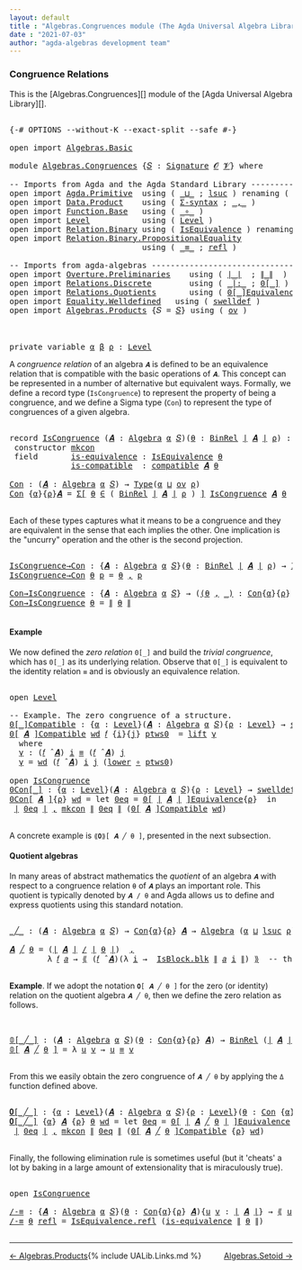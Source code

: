 ```yaml
---
layout: default
title : "Algebras.Congruences module (The Agda Universal Algebra Library)"
date : "2021-07-03"
author: "agda-algebras development team"
---
```


### <a id="congruence-relations">Congruence Relations</a>

This is the [Algebras.Congruences][] module of the [Agda Universal Algebra Library][].

<pre class="Agda">

<a id="323" class="Symbol">{-#</a> <a id="327" class="Keyword">OPTIONS</a> <a id="335" class="Pragma">--without-K</a> <a id="347" class="Pragma">--exact-split</a> <a id="361" class="Pragma">--safe</a> <a id="368" class="Symbol">#-}</a>

<a id="373" class="Keyword">open</a> <a id="378" class="Keyword">import</a> <a id="385" href="Algebras.Basic.html" class="Module">Algebras.Basic</a>

<a id="401" class="Keyword">module</a> <a id="408" href="Algebras.Congruences.html" class="Module">Algebras.Congruences</a> <a id="429" class="Symbol">{</a><a id="430" href="Algebras.Congruences.html#430" class="Bound">𝑆</a> <a id="432" class="Symbol">:</a> <a id="434" href="Algebras.Basic.html#3858" class="Function">Signature</a> <a id="444" href="Algebras.Basic.html#1130" class="Generalizable">𝓞</a> <a id="446" href="Algebras.Basic.html#1132" class="Generalizable">𝓥</a><a id="447" class="Symbol">}</a> <a id="449" class="Keyword">where</a>

<a id="456" class="Comment">-- Imports from Agda and the Agda Standard Library ------------------------------</a>
<a id="538" class="Keyword">open</a> <a id="543" class="Keyword">import</a> <a id="550" href="Agda.Primitive.html" class="Module">Agda.Primitive</a>  <a id="566" class="Keyword">using</a> <a id="572" class="Symbol">(</a> <a id="574" href="Agda.Primitive.html#810" class="Primitive Operator">_⊔_</a> <a id="578" class="Symbol">;</a> <a id="580" href="Agda.Primitive.html#780" class="Primitive">lsuc</a> <a id="585" class="Symbol">)</a> <a id="587" class="Keyword">renaming</a> <a id="596" class="Symbol">(</a> <a id="598" href="Agda.Primitive.html#326" class="Primitive">Set</a> <a id="602" class="Symbol">to</a> <a id="605" class="Primitive">Type</a> <a id="610" class="Symbol">)</a>
<a id="612" class="Keyword">open</a> <a id="617" class="Keyword">import</a> <a id="624" href="Data.Product.html" class="Module">Data.Product</a>    <a id="640" class="Keyword">using</a> <a id="646" class="Symbol">(</a> <a id="648" href="Data.Product.html#916" class="Function">Σ-syntax</a> <a id="657" class="Symbol">;</a> <a id="659" href="Agda.Builtin.Sigma.html#236" class="InductiveConstructor Operator">_,_</a> <a id="663" class="Symbol">)</a>
<a id="665" class="Keyword">open</a> <a id="670" class="Keyword">import</a> <a id="677" href="Function.Base.html" class="Module">Function.Base</a>   <a id="693" class="Keyword">using</a> <a id="699" class="Symbol">(</a> <a id="701" href="Function.Base.html#1031" class="Function Operator">_∘_</a> <a id="705" class="Symbol">)</a>
<a id="707" class="Keyword">open</a> <a id="712" class="Keyword">import</a> <a id="719" href="Level.html" class="Module">Level</a>           <a id="735" class="Keyword">using</a> <a id="741" class="Symbol">(</a> <a id="743" href="Agda.Primitive.html#597" class="Postulate">Level</a> <a id="749" class="Symbol">)</a>
<a id="751" class="Keyword">open</a> <a id="756" class="Keyword">import</a> <a id="763" href="Relation.Binary.html" class="Module">Relation.Binary</a> <a id="779" class="Keyword">using</a> <a id="785" class="Symbol">(</a> <a id="787" href="Relation.Binary.Structures.html#1522" class="Record">IsEquivalence</a> <a id="801" class="Symbol">)</a> <a id="803" class="Keyword">renaming</a> <a id="812" class="Symbol">(</a> <a id="814" href="Relation.Binary.Core.html#882" class="Function">Rel</a> <a id="818" class="Symbol">to</a> <a id="821" class="Function">BinRel</a> <a id="828" class="Symbol">)</a>
<a id="830" class="Keyword">open</a> <a id="835" class="Keyword">import</a> <a id="842" href="Relation.Binary.PropositionalEquality.html" class="Module">Relation.Binary.PropositionalEquality</a>
                            <a id="908" class="Keyword">using</a> <a id="914" class="Symbol">(</a> <a id="916" href="Agda.Builtin.Equality.html#151" class="Datatype Operator">_≡_</a> <a id="920" class="Symbol">;</a> <a id="922" href="Agda.Builtin.Equality.html#208" class="InductiveConstructor">refl</a> <a id="927" class="Symbol">)</a>

<a id="930" class="Comment">-- Imports from agda-algebras ---------------------------------------------------</a>
<a id="1012" class="Keyword">open</a> <a id="1017" class="Keyword">import</a> <a id="1024" href="Overture.Preliminaries.html" class="Module">Overture.Preliminaries</a>    <a id="1050" class="Keyword">using</a> <a id="1056" class="Symbol">(</a> <a id="1058" href="Overture.Preliminaries.html#4383" class="Function Operator">∣_∣</a>  <a id="1063" class="Symbol">;</a> <a id="1065" href="Overture.Preliminaries.html#4421" class="Function Operator">∥_∥</a>  <a id="1070" class="Symbol">)</a>
<a id="1072" class="Keyword">open</a> <a id="1077" class="Keyword">import</a> <a id="1084" href="Relations.Discrete.html" class="Module">Relations.Discrete</a>        <a id="1110" class="Keyword">using</a> <a id="1116" class="Symbol">(</a> <a id="1118" href="Relations.Discrete.html#7001" class="Function Operator">_|:_</a> <a id="1123" class="Symbol">;</a> <a id="1125" href="Relations.Discrete.html#4655" class="Function Operator">0[_]</a> <a id="1130" class="Symbol">)</a>
<a id="1132" class="Keyword">open</a> <a id="1137" class="Keyword">import</a> <a id="1144" href="Relations.Quotients.html" class="Module">Relations.Quotients</a>       <a id="1170" class="Keyword">using</a> <a id="1176" class="Symbol">(</a> <a id="1178" href="Relations.Quotients.html#7086" class="Function Operator">0[_]Equivalence</a> <a id="1194" class="Symbol">;</a> <a id="1196" href="Relations.Quotients.html#5148" class="Function Operator">_/_</a> <a id="1200" class="Symbol">;</a> <a id="1202" href="Relations.Quotients.html#5376" class="Function Operator">⟪_⟫</a> <a id="1206" class="Symbol">;</a> <a id="1208" href="Relations.Quotients.html#4667" class="Record">IsBlock</a> <a id="1216" class="Symbol">)</a>
<a id="1218" class="Keyword">open</a> <a id="1223" class="Keyword">import</a> <a id="1230" href="Equality.Welldefined.html" class="Module">Equality.Welldefined</a>   <a id="1253" class="Keyword">using</a> <a id="1259" class="Symbol">(</a> <a id="1261" href="Equality.Welldefined.html#2646" class="Function">swelldef</a> <a id="1270" class="Symbol">)</a>
<a id="1272" class="Keyword">open</a> <a id="1277" class="Keyword">import</a> <a id="1284" href="Algebras.Products.html" class="Module">Algebras.Products</a> <a id="1302" class="Symbol">{</a><a id="1303" class="Argument">𝑆</a> <a id="1305" class="Symbol">=</a> <a id="1307" href="Algebras.Congruences.html#430" class="Bound">𝑆</a><a id="1308" class="Symbol">}</a> <a id="1310" class="Keyword">using</a> <a id="1316" class="Symbol">(</a> <a id="1318" href="Algebras.Products.html#3135" class="Function">ov</a> <a id="1321" class="Symbol">)</a>



<a id="1326" class="Keyword">private</a> <a id="1334" class="Keyword">variable</a> <a id="1343" href="Algebras.Congruences.html#1343" class="Generalizable">α</a> <a id="1345" href="Algebras.Congruences.html#1345" class="Generalizable">β</a> <a id="1347" href="Algebras.Congruences.html#1347" class="Generalizable">ρ</a> <a id="1349" class="Symbol">:</a> <a id="1351" href="Agda.Primitive.html#597" class="Postulate">Level</a>
</pre>

A *congruence relation* of an algebra `𝑨` is defined to be an equivalence relation that is compatible with the basic operations of `𝑨`.  This concept can be represented in a number of alternative but equivalent ways.
Formally, we define a record type (`IsCongruence`) to represent the property of being a congruence, and we define a Sigma type (`Con`) to represent the type of congruences of a given algebra.

<pre class="Agda">

<a id="1793" class="Keyword">record</a> <a id="IsCongruence"></a><a id="1800" href="Algebras.Congruences.html#1800" class="Record">IsCongruence</a> <a id="1813" class="Symbol">(</a><a id="1814" href="Algebras.Congruences.html#1814" class="Bound">𝑨</a> <a id="1816" class="Symbol">:</a> <a id="1818" href="Algebras.Basic.html#6222" class="Function">Algebra</a> <a id="1826" href="Algebras.Congruences.html#1343" class="Generalizable">α</a> <a id="1828" href="Algebras.Congruences.html#430" class="Bound">𝑆</a><a id="1829" class="Symbol">)(</a><a id="1831" href="Algebras.Congruences.html#1831" class="Bound">θ</a> <a id="1833" class="Symbol">:</a> <a id="1835" href="Algebras.Congruences.html#821" class="Function">BinRel</a> <a id="1842" href="Overture.Preliminaries.html#4383" class="Function Operator">∣</a> <a id="1844" href="Algebras.Congruences.html#1814" class="Bound">𝑨</a> <a id="1846" href="Overture.Preliminaries.html#4383" class="Function Operator">∣</a> <a id="1848" href="Algebras.Congruences.html#1347" class="Generalizable">ρ</a><a id="1849" class="Symbol">)</a> <a id="1851" class="Symbol">:</a> <a id="1853" href="Algebras.Congruences.html#605" class="Primitive">Type</a><a id="1857" class="Symbol">(</a><a id="1858" href="Algebras.Products.html#3135" class="Function">ov</a> <a id="1861" href="Algebras.Congruences.html#1848" class="Bound">ρ</a> <a id="1863" href="Agda.Primitive.html#810" class="Primitive Operator">⊔</a> <a id="1865" href="Algebras.Congruences.html#1826" class="Bound">α</a><a id="1866" class="Symbol">)</a>  <a id="1869" class="Keyword">where</a>
 <a id="1876" class="Keyword">constructor</a> <a id="mkcon"></a><a id="1888" href="Algebras.Congruences.html#1888" class="InductiveConstructor">mkcon</a>
 <a id="1895" class="Keyword">field</a>       <a id="IsCongruence.is-equivalence"></a><a id="1907" href="Algebras.Congruences.html#1907" class="Field">is-equivalence</a> <a id="1922" class="Symbol">:</a> <a id="1924" href="Relation.Binary.Structures.html#1522" class="Record">IsEquivalence</a> <a id="1938" href="Algebras.Congruences.html#1831" class="Bound">θ</a>
             <a id="IsCongruence.is-compatible"></a><a id="1953" href="Algebras.Congruences.html#1953" class="Field">is-compatible</a>  <a id="1968" class="Symbol">:</a> <a id="1970" href="Algebras.Basic.html#12408" class="Function">compatible</a> <a id="1981" href="Algebras.Congruences.html#1814" class="Bound">𝑨</a> <a id="1983" href="Algebras.Congruences.html#1831" class="Bound">θ</a>

<a id="Con"></a><a id="1986" href="Algebras.Congruences.html#1986" class="Function">Con</a> <a id="1990" class="Symbol">:</a> <a id="1992" class="Symbol">(</a><a id="1993" href="Algebras.Congruences.html#1993" class="Bound">𝑨</a> <a id="1995" class="Symbol">:</a> <a id="1997" href="Algebras.Basic.html#6222" class="Function">Algebra</a> <a id="2005" href="Algebras.Congruences.html#1343" class="Generalizable">α</a> <a id="2007" href="Algebras.Congruences.html#430" class="Bound">𝑆</a><a id="2008" class="Symbol">)</a> <a id="2010" class="Symbol">→</a> <a id="2012" href="Algebras.Congruences.html#605" class="Primitive">Type</a><a id="2016" class="Symbol">(</a><a id="2017" href="Algebras.Congruences.html#1343" class="Generalizable">α</a> <a id="2019" href="Agda.Primitive.html#810" class="Primitive Operator">⊔</a> <a id="2021" href="Algebras.Products.html#3135" class="Function">ov</a> <a id="2024" href="Algebras.Congruences.html#1347" class="Generalizable">ρ</a><a id="2025" class="Symbol">)</a>
<a id="2027" href="Algebras.Congruences.html#1986" class="Function">Con</a> <a id="2031" class="Symbol">{</a><a id="2032" href="Algebras.Congruences.html#2032" class="Bound">α</a><a id="2033" class="Symbol">}{</a><a id="2035" href="Algebras.Congruences.html#2035" class="Bound">ρ</a><a id="2036" class="Symbol">}</a><a id="2037" href="Algebras.Congruences.html#2037" class="Bound">𝑨</a> <a id="2039" class="Symbol">=</a> <a id="2041" href="Data.Product.html#916" class="Function">Σ[</a> <a id="2044" href="Algebras.Congruences.html#2044" class="Bound">θ</a> <a id="2046" href="Data.Product.html#916" class="Function">∈</a> <a id="2048" class="Symbol">(</a> <a id="2050" href="Algebras.Congruences.html#821" class="Function">BinRel</a> <a id="2057" href="Overture.Preliminaries.html#4383" class="Function Operator">∣</a> <a id="2059" href="Algebras.Congruences.html#2037" class="Bound">𝑨</a> <a id="2061" href="Overture.Preliminaries.html#4383" class="Function Operator">∣</a> <a id="2063" href="Algebras.Congruences.html#2035" class="Bound">ρ</a> <a id="2065" class="Symbol">)</a> <a id="2067" href="Data.Product.html#916" class="Function">]</a> <a id="2069" href="Algebras.Congruences.html#1800" class="Record">IsCongruence</a> <a id="2082" href="Algebras.Congruences.html#2037" class="Bound">𝑨</a> <a id="2084" href="Algebras.Congruences.html#2044" class="Bound">θ</a>

</pre>

Each of these types captures what it means to be a congruence and they are equivalent in the sense that each implies the other. One implication is the "uncurry" operation and the other is the second projection.

<pre class="Agda">

<a id="IsCongruence→Con"></a><a id="2325" href="Algebras.Congruences.html#2325" class="Function">IsCongruence→Con</a> <a id="2342" class="Symbol">:</a> <a id="2344" class="Symbol">{</a><a id="2345" href="Algebras.Congruences.html#2345" class="Bound">𝑨</a> <a id="2347" class="Symbol">:</a> <a id="2349" href="Algebras.Basic.html#6222" class="Function">Algebra</a> <a id="2357" href="Algebras.Congruences.html#1343" class="Generalizable">α</a> <a id="2359" href="Algebras.Congruences.html#430" class="Bound">𝑆</a><a id="2360" class="Symbol">}(</a><a id="2362" href="Algebras.Congruences.html#2362" class="Bound">θ</a> <a id="2364" class="Symbol">:</a> <a id="2366" href="Algebras.Congruences.html#821" class="Function">BinRel</a> <a id="2373" href="Overture.Preliminaries.html#4383" class="Function Operator">∣</a> <a id="2375" href="Algebras.Congruences.html#2345" class="Bound">𝑨</a> <a id="2377" href="Overture.Preliminaries.html#4383" class="Function Operator">∣</a> <a id="2379" href="Algebras.Congruences.html#1347" class="Generalizable">ρ</a><a id="2380" class="Symbol">)</a> <a id="2382" class="Symbol">→</a> <a id="2384" href="Algebras.Congruences.html#1800" class="Record">IsCongruence</a> <a id="2397" href="Algebras.Congruences.html#2345" class="Bound">𝑨</a> <a id="2399" href="Algebras.Congruences.html#2362" class="Bound">θ</a> <a id="2401" class="Symbol">→</a> <a id="2403" href="Algebras.Congruences.html#1986" class="Function">Con</a> <a id="2407" href="Algebras.Congruences.html#2345" class="Bound">𝑨</a>
<a id="2409" href="Algebras.Congruences.html#2325" class="Function">IsCongruence→Con</a> <a id="2426" href="Algebras.Congruences.html#2426" class="Bound">θ</a> <a id="2428" href="Algebras.Congruences.html#2428" class="Bound">p</a> <a id="2430" class="Symbol">=</a> <a id="2432" href="Algebras.Congruences.html#2426" class="Bound">θ</a> <a id="2434" href="Agda.Builtin.Sigma.html#236" class="InductiveConstructor Operator">,</a> <a id="2436" href="Algebras.Congruences.html#2428" class="Bound">p</a>

<a id="Con→IsCongruence"></a><a id="2439" href="Algebras.Congruences.html#2439" class="Function">Con→IsCongruence</a> <a id="2456" class="Symbol">:</a> <a id="2458" class="Symbol">{</a><a id="2459" href="Algebras.Congruences.html#2459" class="Bound">𝑨</a> <a id="2461" class="Symbol">:</a> <a id="2463" href="Algebras.Basic.html#6222" class="Function">Algebra</a> <a id="2471" href="Algebras.Congruences.html#1343" class="Generalizable">α</a> <a id="2473" href="Algebras.Congruences.html#430" class="Bound">𝑆</a><a id="2474" class="Symbol">}</a> <a id="2476" class="Symbol">→</a> <a id="2478" class="Symbol">(</a><a id="2479" href="Algebras.Congruences.html#2479" class="Bound">(</a><a id="2480" href="Algebras.Congruences.html#2480" class="Bound">θ</a> <a id="2482" href="Agda.Builtin.Sigma.html#236" class="InductiveConstructor Operator">,</a> <a id="2484" href="Algebras.Congruences.html#2479" class="Bound">_)</a> <a id="2487" class="Symbol">:</a> <a id="2489" href="Algebras.Congruences.html#1986" class="Function">Con</a><a id="2492" class="Symbol">{</a><a id="2493" href="Algebras.Congruences.html#1343" class="Generalizable">α</a><a id="2494" class="Symbol">}{</a><a id="2496" href="Algebras.Congruences.html#1347" class="Generalizable">ρ</a><a id="2497" class="Symbol">}</a> <a id="2499" href="Algebras.Congruences.html#2459" class="Bound">𝑨</a><a id="2500" class="Symbol">)</a> <a id="2502" class="Symbol">→</a> <a id="2504" href="Algebras.Congruences.html#1800" class="Record">IsCongruence</a> <a id="2517" href="Algebras.Congruences.html#2459" class="Bound">𝑨</a> <a id="2519" href="Algebras.Congruences.html#2480" class="Bound">θ</a>
<a id="2521" href="Algebras.Congruences.html#2439" class="Function">Con→IsCongruence</a> <a id="2538" href="Algebras.Congruences.html#2538" class="Bound">θ</a> <a id="2540" class="Symbol">=</a> <a id="2542" href="Overture.Preliminaries.html#4421" class="Function Operator">∥</a> <a id="2544" href="Algebras.Congruences.html#2538" class="Bound">θ</a> <a id="2546" href="Overture.Preliminaries.html#4421" class="Function Operator">∥</a>

</pre>


#### <a id="example">Example</a>

We now defined the *zero relation* `0[_]` and build the *trivial congruence*, which has `0[_]` as its underlying relation. Observe that `0[_]` is equivalent to the identity relation `≡` and is obviously an equivalence relation.

<pre class="Agda">

<a id="2839" class="Keyword">open</a> <a id="2844" href="Level.html" class="Module">Level</a>

<a id="2851" class="Comment">-- Example. The zero congruence of a structure.</a>
<a id="0[_]Compatible"></a><a id="2899" href="Algebras.Congruences.html#2899" class="Function Operator">0[_]Compatible</a> <a id="2914" class="Symbol">:</a> <a id="2916" class="Symbol">{</a><a id="2917" href="Algebras.Congruences.html#2917" class="Bound">α</a> <a id="2919" class="Symbol">:</a> <a id="2921" href="Agda.Primitive.html#597" class="Postulate">Level</a><a id="2926" class="Symbol">}(</a><a id="2928" href="Algebras.Congruences.html#2928" class="Bound">𝑨</a> <a id="2930" class="Symbol">:</a> <a id="2932" href="Algebras.Basic.html#6222" class="Function">Algebra</a> <a id="2940" href="Algebras.Congruences.html#2917" class="Bound">α</a> <a id="2942" href="Algebras.Congruences.html#430" class="Bound">𝑆</a><a id="2943" class="Symbol">){</a><a id="2945" href="Algebras.Congruences.html#2945" class="Bound">ρ</a> <a id="2947" class="Symbol">:</a> <a id="2949" href="Agda.Primitive.html#597" class="Postulate">Level</a><a id="2954" class="Symbol">}</a> <a id="2956" class="Symbol">→</a> <a id="2958" href="Equality.Welldefined.html#2646" class="Function">swelldef</a> <a id="2967" href="Algebras.Congruences.html#446" class="Bound">𝓥</a> <a id="2969" href="Algebras.Congruences.html#2917" class="Bound">α</a> <a id="2971" class="Symbol">→</a> <a id="2973" class="Symbol">(</a><a id="2974" href="Algebras.Congruences.html#2974" class="Bound">𝑓</a> <a id="2976" class="Symbol">:</a> <a id="2978" href="Overture.Preliminaries.html#4383" class="Function Operator">∣</a> <a id="2980" href="Algebras.Congruences.html#430" class="Bound">𝑆</a> <a id="2982" href="Overture.Preliminaries.html#4383" class="Function Operator">∣</a><a id="2983" class="Symbol">)</a> <a id="2985" class="Symbol">→</a> <a id="2987" class="Symbol">(</a><a id="2988" href="Algebras.Congruences.html#2974" class="Bound">𝑓</a> <a id="2990" href="Algebras.Basic.html#9397" class="Function Operator">̂</a> <a id="2992" href="Algebras.Congruences.html#2928" class="Bound">𝑨</a><a id="2993" class="Symbol">)</a> <a id="2995" href="Relations.Discrete.html#7001" class="Function Operator">|:</a> <a id="2998" class="Symbol">(</a><a id="2999" href="Relations.Discrete.html#4655" class="Function Operator">0[</a> <a id="3002" href="Overture.Preliminaries.html#4383" class="Function Operator">∣</a> <a id="3004" href="Algebras.Congruences.html#2928" class="Bound">𝑨</a> <a id="3006" href="Overture.Preliminaries.html#4383" class="Function Operator">∣</a> <a id="3008" href="Relations.Discrete.html#4655" class="Function Operator">]</a><a id="3009" class="Symbol">{</a><a id="3010" href="Algebras.Congruences.html#2945" class="Bound">ρ</a><a id="3011" class="Symbol">})</a>
<a id="3014" href="Algebras.Congruences.html#2899" class="Function Operator">0[</a> <a id="3017" href="Algebras.Congruences.html#3017" class="Bound">𝑨</a> <a id="3019" href="Algebras.Congruences.html#2899" class="Function Operator">]Compatible</a> <a id="3031" href="Algebras.Congruences.html#3031" class="Bound">wd</a> <a id="3034" href="Algebras.Congruences.html#3034" class="Bound">𝑓</a> <a id="3036" class="Symbol">{</a><a id="3037" href="Algebras.Congruences.html#3037" class="Bound">i</a><a id="3038" class="Symbol">}{</a><a id="3040" href="Algebras.Congruences.html#3040" class="Bound">j</a><a id="3041" class="Symbol">}</a> <a id="3043" href="Algebras.Congruences.html#3043" class="Bound">ptws0</a>  <a id="3050" class="Symbol">=</a> <a id="3052" href="Level.html#457" class="InductiveConstructor">lift</a> <a id="3057" href="Algebras.Congruences.html#3069" class="Function">γ</a>
  <a id="3061" class="Keyword">where</a>
  <a id="3069" href="Algebras.Congruences.html#3069" class="Function">γ</a> <a id="3071" class="Symbol">:</a> <a id="3073" class="Symbol">(</a><a id="3074" href="Algebras.Congruences.html#3034" class="Bound">𝑓</a> <a id="3076" href="Algebras.Basic.html#9397" class="Function Operator">̂</a> <a id="3078" href="Algebras.Congruences.html#3017" class="Bound">𝑨</a><a id="3079" class="Symbol">)</a> <a id="3081" href="Algebras.Congruences.html#3037" class="Bound">i</a> <a id="3083" href="Agda.Builtin.Equality.html#151" class="Datatype Operator">≡</a> <a id="3085" class="Symbol">(</a><a id="3086" href="Algebras.Congruences.html#3034" class="Bound">𝑓</a> <a id="3088" href="Algebras.Basic.html#9397" class="Function Operator">̂</a> <a id="3090" href="Algebras.Congruences.html#3017" class="Bound">𝑨</a><a id="3091" class="Symbol">)</a> <a id="3093" href="Algebras.Congruences.html#3040" class="Bound">j</a>
  <a id="3097" href="Algebras.Congruences.html#3069" class="Function">γ</a> <a id="3099" class="Symbol">=</a> <a id="3101" href="Algebras.Congruences.html#3031" class="Bound">wd</a> <a id="3104" class="Symbol">(</a><a id="3105" href="Algebras.Congruences.html#3034" class="Bound">𝑓</a> <a id="3107" href="Algebras.Basic.html#9397" class="Function Operator">̂</a> <a id="3109" href="Algebras.Congruences.html#3017" class="Bound">𝑨</a><a id="3110" class="Symbol">)</a> <a id="3112" href="Algebras.Congruences.html#3037" class="Bound">i</a> <a id="3114" href="Algebras.Congruences.html#3040" class="Bound">j</a> <a id="3116" class="Symbol">(</a><a id="3117" href="Level.html#470" class="Field">lower</a> <a id="3123" href="Function.Base.html#1031" class="Function Operator">∘</a> <a id="3125" href="Algebras.Congruences.html#3043" class="Bound">ptws0</a><a id="3130" class="Symbol">)</a>

<a id="3133" class="Keyword">open</a> <a id="3138" href="Algebras.Congruences.html#1800" class="Module">IsCongruence</a>
<a id="0Con[_]"></a><a id="3151" href="Algebras.Congruences.html#3151" class="Function Operator">0Con[_]</a> <a id="3159" class="Symbol">:</a> <a id="3161" class="Symbol">{</a><a id="3162" href="Algebras.Congruences.html#3162" class="Bound">α</a> <a id="3164" class="Symbol">:</a> <a id="3166" href="Agda.Primitive.html#597" class="Postulate">Level</a><a id="3171" class="Symbol">}(</a><a id="3173" href="Algebras.Congruences.html#3173" class="Bound">𝑨</a> <a id="3175" class="Symbol">:</a> <a id="3177" href="Algebras.Basic.html#6222" class="Function">Algebra</a> <a id="3185" href="Algebras.Congruences.html#3162" class="Bound">α</a> <a id="3187" href="Algebras.Congruences.html#430" class="Bound">𝑆</a><a id="3188" class="Symbol">){</a><a id="3190" href="Algebras.Congruences.html#3190" class="Bound">ρ</a> <a id="3192" class="Symbol">:</a> <a id="3194" href="Agda.Primitive.html#597" class="Postulate">Level</a><a id="3199" class="Symbol">}</a> <a id="3201" class="Symbol">→</a> <a id="3203" href="Equality.Welldefined.html#2646" class="Function">swelldef</a> <a id="3212" href="Algebras.Congruences.html#446" class="Bound">𝓥</a> <a id="3214" href="Algebras.Congruences.html#3162" class="Bound">α</a> <a id="3216" class="Symbol">→</a> <a id="3218" href="Algebras.Congruences.html#1986" class="Function">Con</a><a id="3221" class="Symbol">{</a><a id="3222" href="Algebras.Congruences.html#3162" class="Bound">α</a><a id="3223" class="Symbol">}{</a><a id="3225" href="Algebras.Congruences.html#3162" class="Bound">α</a> <a id="3227" href="Agda.Primitive.html#810" class="Primitive Operator">⊔</a> <a id="3229" href="Algebras.Congruences.html#3190" class="Bound">ρ</a><a id="3230" class="Symbol">}</a>  <a id="3233" href="Algebras.Congruences.html#3173" class="Bound">𝑨</a>
<a id="3235" href="Algebras.Congruences.html#3151" class="Function Operator">0Con[</a> <a id="3241" href="Algebras.Congruences.html#3241" class="Bound">𝑨</a> <a id="3243" href="Algebras.Congruences.html#3151" class="Function Operator">]</a><a id="3244" class="Symbol">{</a><a id="3245" href="Algebras.Congruences.html#3245" class="Bound">ρ</a><a id="3246" class="Symbol">}</a> <a id="3248" href="Algebras.Congruences.html#3248" class="Bound">wd</a> <a id="3251" class="Symbol">=</a> <a id="3253" class="Keyword">let</a> <a id="3257" href="Algebras.Congruences.html#3257" class="Bound">0eq</a> <a id="3261" class="Symbol">=</a> <a id="3263" href="Relations.Quotients.html#7086" class="Function Operator">0[</a> <a id="3266" href="Overture.Preliminaries.html#4383" class="Function Operator">∣</a> <a id="3268" href="Algebras.Congruences.html#3241" class="Bound">𝑨</a> <a id="3270" href="Overture.Preliminaries.html#4383" class="Function Operator">∣</a> <a id="3272" href="Relations.Quotients.html#7086" class="Function Operator">]Equivalence</a><a id="3284" class="Symbol">{</a><a id="3285" href="Algebras.Congruences.html#3245" class="Bound">ρ</a><a id="3286" class="Symbol">}</a>  <a id="3289" class="Keyword">in</a>
 <a id="3293" href="Overture.Preliminaries.html#4383" class="Function Operator">∣</a> <a id="3295" href="Algebras.Congruences.html#3257" class="Bound">0eq</a> <a id="3299" href="Overture.Preliminaries.html#4383" class="Function Operator">∣</a> <a id="3301" href="Agda.Builtin.Sigma.html#236" class="InductiveConstructor Operator">,</a> <a id="3303" href="Algebras.Congruences.html#1888" class="InductiveConstructor">mkcon</a> <a id="3309" href="Overture.Preliminaries.html#4421" class="Function Operator">∥</a> <a id="3311" href="Algebras.Congruences.html#3257" class="Bound">0eq</a> <a id="3315" href="Overture.Preliminaries.html#4421" class="Function Operator">∥</a> <a id="3317" class="Symbol">(</a><a id="3318" href="Algebras.Congruences.html#2899" class="Function Operator">0[</a> <a id="3321" href="Algebras.Congruences.html#3241" class="Bound">𝑨</a> <a id="3323" href="Algebras.Congruences.html#2899" class="Function Operator">]Compatible</a> <a id="3335" href="Algebras.Congruences.html#3248" class="Bound">wd</a><a id="3337" class="Symbol">)</a>

</pre>


A concrete example is `⟪𝟎⟫[ 𝑨 ╱ θ ]`, presented in the next subsection.


#### <a id="quotient-algebras">Quotient algebras</a>

In many areas of abstract mathematics the *quotient* of an algebra `𝑨` with respect to a congruence relation `θ` of `𝑨` plays an important role. This quotient is typically denoted by `𝑨 / θ` and Agda allows us to define and express quotients using this standard notation.

<pre class="Agda">

<a id="_╱_"></a><a id="3768" href="Algebras.Congruences.html#3768" class="Function Operator">_╱_</a> <a id="3772" class="Symbol">:</a> <a id="3774" class="Symbol">(</a><a id="3775" href="Algebras.Congruences.html#3775" class="Bound">𝑨</a> <a id="3777" class="Symbol">:</a> <a id="3779" href="Algebras.Basic.html#6222" class="Function">Algebra</a> <a id="3787" href="Algebras.Congruences.html#1343" class="Generalizable">α</a> <a id="3789" href="Algebras.Congruences.html#430" class="Bound">𝑆</a><a id="3790" class="Symbol">)</a> <a id="3792" class="Symbol">→</a> <a id="3794" href="Algebras.Congruences.html#1986" class="Function">Con</a><a id="3797" class="Symbol">{</a><a id="3798" href="Algebras.Congruences.html#1343" class="Generalizable">α</a><a id="3799" class="Symbol">}{</a><a id="3801" href="Algebras.Congruences.html#1347" class="Generalizable">ρ</a><a id="3802" class="Symbol">}</a> <a id="3804" href="Algebras.Congruences.html#3775" class="Bound">𝑨</a> <a id="3806" class="Symbol">→</a> <a id="3808" href="Algebras.Basic.html#6222" class="Function">Algebra</a> <a id="3816" class="Symbol">(</a><a id="3817" href="Algebras.Congruences.html#1343" class="Generalizable">α</a> <a id="3819" href="Agda.Primitive.html#810" class="Primitive Operator">⊔</a> <a id="3821" href="Agda.Primitive.html#780" class="Primitive">lsuc</a> <a id="3826" href="Algebras.Congruences.html#1347" class="Generalizable">ρ</a><a id="3827" class="Symbol">)</a> <a id="3829" href="Algebras.Congruences.html#430" class="Bound">𝑆</a>

<a id="3832" href="Algebras.Congruences.html#3832" class="Bound">𝑨</a> <a id="3834" href="Algebras.Congruences.html#3768" class="Function Operator">╱</a> <a id="3836" href="Algebras.Congruences.html#3836" class="Bound">θ</a> <a id="3838" class="Symbol">=</a> <a id="3840" class="Symbol">(</a><a id="3841" href="Overture.Preliminaries.html#4383" class="Function Operator">∣</a> <a id="3843" href="Algebras.Congruences.html#3832" class="Bound">𝑨</a> <a id="3845" href="Overture.Preliminaries.html#4383" class="Function Operator">∣</a> <a id="3847" href="Relations.Quotients.html#5148" class="Function Operator">/</a> <a id="3849" href="Overture.Preliminaries.html#4383" class="Function Operator">∣</a> <a id="3851" href="Algebras.Congruences.html#3836" class="Bound">θ</a> <a id="3853" href="Overture.Preliminaries.html#4383" class="Function Operator">∣</a><a id="3854" class="Symbol">)</a>  <a id="3857" href="Agda.Builtin.Sigma.html#236" class="InductiveConstructor Operator">,</a>                                  <a id="3892" class="Comment">-- the domain of the quotient algebra</a>
        <a id="3938" class="Symbol">λ</a> <a id="3940" href="Algebras.Congruences.html#3940" class="Bound">𝑓</a> <a id="3942" href="Algebras.Congruences.html#3942" class="Bound">𝑎</a> <a id="3944" class="Symbol">→</a> <a id="3946" href="Relations.Quotients.html#5376" class="Function Operator">⟪</a> <a id="3948" class="Symbol">(</a><a id="3949" href="Algebras.Congruences.html#3940" class="Bound">𝑓</a> <a id="3951" href="Algebras.Basic.html#9397" class="Function Operator">̂</a> <a id="3953" href="Algebras.Congruences.html#3832" class="Bound">𝑨</a><a id="3954" class="Symbol">)(λ</a> <a id="3958" href="Algebras.Congruences.html#3958" class="Bound">i</a> <a id="3960" class="Symbol">→</a>  <a id="3963" href="Relations.Quotients.html#4782" class="Field">IsBlock.blk</a> <a id="3975" href="Overture.Preliminaries.html#4421" class="Function Operator">∥</a> <a id="3977" href="Algebras.Congruences.html#3942" class="Bound">𝑎</a> <a id="3979" href="Algebras.Congruences.html#3958" class="Bound">i</a> <a id="3981" href="Overture.Preliminaries.html#4421" class="Function Operator">∥</a><a id="3982" class="Symbol">)</a> <a id="3984" href="Relations.Quotients.html#5376" class="Function Operator">⟫</a>  <a id="3987" class="Comment">-- the basic operations of the quotient algebra</a>

</pre>

**Example**. If we adopt the notation `𝟎[ 𝑨 ╱ θ ]` for the zero (or identity) relation on the quotient algebra `𝑨 ╱ θ`, then we define the zero relation as follows.

<pre class="Agda">


<a id="𝟘[_╱_]"></a><a id="4229" href="Algebras.Congruences.html#4229" class="Function Operator">𝟘[_╱_]</a> <a id="4236" class="Symbol">:</a> <a id="4238" class="Symbol">(</a><a id="4239" href="Algebras.Congruences.html#4239" class="Bound">𝑨</a> <a id="4241" class="Symbol">:</a> <a id="4243" href="Algebras.Basic.html#6222" class="Function">Algebra</a> <a id="4251" href="Algebras.Congruences.html#1343" class="Generalizable">α</a> <a id="4253" href="Algebras.Congruences.html#430" class="Bound">𝑆</a><a id="4254" class="Symbol">)(</a><a id="4256" href="Algebras.Congruences.html#4256" class="Bound">θ</a> <a id="4258" class="Symbol">:</a> <a id="4260" href="Algebras.Congruences.html#1986" class="Function">Con</a><a id="4263" class="Symbol">{</a><a id="4264" href="Algebras.Congruences.html#1343" class="Generalizable">α</a><a id="4265" class="Symbol">}{</a><a id="4267" href="Algebras.Congruences.html#1347" class="Generalizable">ρ</a><a id="4268" class="Symbol">}</a> <a id="4270" href="Algebras.Congruences.html#4239" class="Bound">𝑨</a><a id="4271" class="Symbol">)</a> <a id="4273" class="Symbol">→</a> <a id="4275" href="Algebras.Congruences.html#821" class="Function">BinRel</a> <a id="4282" class="Symbol">(</a><a id="4283" href="Overture.Preliminaries.html#4383" class="Function Operator">∣</a> <a id="4285" href="Algebras.Congruences.html#4239" class="Bound">𝑨</a> <a id="4287" href="Overture.Preliminaries.html#4383" class="Function Operator">∣</a> <a id="4289" href="Relations.Quotients.html#5148" class="Function Operator">/</a> <a id="4291" href="Overture.Preliminaries.html#4383" class="Function Operator">∣</a> <a id="4293" href="Algebras.Congruences.html#4256" class="Bound">θ</a> <a id="4295" href="Overture.Preliminaries.html#4383" class="Function Operator">∣</a><a id="4296" class="Symbol">)(</a><a id="4298" href="Algebras.Congruences.html#1343" class="Generalizable">α</a> <a id="4300" href="Agda.Primitive.html#810" class="Primitive Operator">⊔</a> <a id="4302" href="Agda.Primitive.html#780" class="Primitive">lsuc</a> <a id="4307" href="Algebras.Congruences.html#1347" class="Generalizable">ρ</a><a id="4308" class="Symbol">)</a>
<a id="4310" href="Algebras.Congruences.html#4229" class="Function Operator">𝟘[</a> <a id="4313" href="Algebras.Congruences.html#4313" class="Bound">𝑨</a> <a id="4315" href="Algebras.Congruences.html#4229" class="Function Operator">╱</a> <a id="4317" href="Algebras.Congruences.html#4317" class="Bound">θ</a> <a id="4319" href="Algebras.Congruences.html#4229" class="Function Operator">]</a> <a id="4321" class="Symbol">=</a> <a id="4323" class="Symbol">λ</a> <a id="4325" href="Algebras.Congruences.html#4325" class="Bound">u</a> <a id="4327" href="Algebras.Congruences.html#4327" class="Bound">v</a> <a id="4329" class="Symbol">→</a> <a id="4331" href="Algebras.Congruences.html#4325" class="Bound">u</a> <a id="4333" href="Agda.Builtin.Equality.html#151" class="Datatype Operator">≡</a> <a id="4335" href="Algebras.Congruences.html#4327" class="Bound">v</a>

</pre>

From this we easily obtain the zero congruence of `𝑨 ╱ θ` by applying the `Δ` function defined above.

<pre class="Agda">

<a id="𝟎[_╱_]"></a><a id="4467" href="Algebras.Congruences.html#4467" class="Function Operator">𝟎[_╱_]</a> <a id="4474" class="Symbol">:</a> <a id="4476" class="Symbol">{</a><a id="4477" href="Algebras.Congruences.html#4477" class="Bound">α</a> <a id="4479" class="Symbol">:</a> <a id="4481" href="Agda.Primitive.html#597" class="Postulate">Level</a><a id="4486" class="Symbol">}(</a><a id="4488" href="Algebras.Congruences.html#4488" class="Bound">𝑨</a> <a id="4490" class="Symbol">:</a> <a id="4492" href="Algebras.Basic.html#6222" class="Function">Algebra</a> <a id="4500" href="Algebras.Congruences.html#4477" class="Bound">α</a> <a id="4502" href="Algebras.Congruences.html#430" class="Bound">𝑆</a><a id="4503" class="Symbol">){</a><a id="4505" href="Algebras.Congruences.html#4505" class="Bound">ρ</a> <a id="4507" class="Symbol">:</a> <a id="4509" href="Agda.Primitive.html#597" class="Postulate">Level</a><a id="4514" class="Symbol">}(</a><a id="4516" href="Algebras.Congruences.html#4516" class="Bound">θ</a> <a id="4518" class="Symbol">:</a> <a id="4520" href="Algebras.Congruences.html#1986" class="Function">Con</a> <a id="4524" class="Symbol">{</a><a id="4525" href="Algebras.Congruences.html#4477" class="Bound">α</a><a id="4526" class="Symbol">}{</a><a id="4528" href="Algebras.Congruences.html#4505" class="Bound">ρ</a><a id="4529" class="Symbol">}</a><a id="4530" href="Algebras.Congruences.html#4488" class="Bound">𝑨</a><a id="4531" class="Symbol">)</a> <a id="4533" class="Symbol">→</a> <a id="4535" href="Equality.Welldefined.html#2646" class="Function">swelldef</a> <a id="4544" href="Algebras.Congruences.html#446" class="Bound">𝓥</a> <a id="4546" class="Symbol">(</a><a id="4547" href="Algebras.Congruences.html#4477" class="Bound">α</a> <a id="4549" href="Agda.Primitive.html#810" class="Primitive Operator">⊔</a> <a id="4551" href="Agda.Primitive.html#780" class="Primitive">lsuc</a> <a id="4556" href="Algebras.Congruences.html#4505" class="Bound">ρ</a><a id="4557" class="Symbol">)</a>  <a id="4560" class="Symbol">→</a> <a id="4562" href="Algebras.Congruences.html#1986" class="Function">Con</a> <a id="4566" class="Symbol">(</a><a id="4567" href="Algebras.Congruences.html#4488" class="Bound">𝑨</a> <a id="4569" href="Algebras.Congruences.html#3768" class="Function Operator">╱</a> <a id="4571" href="Algebras.Congruences.html#4516" class="Bound">θ</a><a id="4572" class="Symbol">)</a>
<a id="4574" href="Algebras.Congruences.html#4467" class="Function Operator">𝟎[_╱_]</a> <a id="4581" class="Symbol">{</a><a id="4582" href="Algebras.Congruences.html#4582" class="Bound">α</a><a id="4583" class="Symbol">}</a> <a id="4585" href="Algebras.Congruences.html#4585" class="Bound">𝑨</a> <a id="4587" class="Symbol">{</a><a id="4588" href="Algebras.Congruences.html#4588" class="Bound">ρ</a><a id="4589" class="Symbol">}</a> <a id="4591" href="Algebras.Congruences.html#4591" class="Bound">θ</a> <a id="4593" href="Algebras.Congruences.html#4593" class="Bound">wd</a> <a id="4596" class="Symbol">=</a> <a id="4598" class="Keyword">let</a> <a id="4602" href="Algebras.Congruences.html#4602" class="Bound">0eq</a> <a id="4606" class="Symbol">=</a> <a id="4608" href="Relations.Quotients.html#7086" class="Function Operator">0[</a> <a id="4611" href="Overture.Preliminaries.html#4383" class="Function Operator">∣</a> <a id="4613" href="Algebras.Congruences.html#4585" class="Bound">𝑨</a> <a id="4615" href="Algebras.Congruences.html#3768" class="Function Operator">╱</a> <a id="4617" href="Algebras.Congruences.html#4591" class="Bound">θ</a> <a id="4619" href="Overture.Preliminaries.html#4383" class="Function Operator">∣</a> <a id="4621" href="Relations.Quotients.html#7086" class="Function Operator">]Equivalence</a>  <a id="4635" class="Keyword">in</a>
 <a id="4639" href="Overture.Preliminaries.html#4383" class="Function Operator">∣</a> <a id="4641" href="Algebras.Congruences.html#4602" class="Bound">0eq</a> <a id="4645" href="Overture.Preliminaries.html#4383" class="Function Operator">∣</a> <a id="4647" href="Agda.Builtin.Sigma.html#236" class="InductiveConstructor Operator">,</a> <a id="4649" href="Algebras.Congruences.html#1888" class="InductiveConstructor">mkcon</a> <a id="4655" href="Overture.Preliminaries.html#4421" class="Function Operator">∥</a> <a id="4657" href="Algebras.Congruences.html#4602" class="Bound">0eq</a> <a id="4661" href="Overture.Preliminaries.html#4421" class="Function Operator">∥</a> <a id="4663" class="Symbol">(</a><a id="4664" href="Algebras.Congruences.html#2899" class="Function Operator">0[</a> <a id="4667" href="Algebras.Congruences.html#4585" class="Bound">𝑨</a> <a id="4669" href="Algebras.Congruences.html#3768" class="Function Operator">╱</a> <a id="4671" href="Algebras.Congruences.html#4591" class="Bound">θ</a> <a id="4673" href="Algebras.Congruences.html#2899" class="Function Operator">]Compatible</a> <a id="4685" class="Symbol">{</a><a id="4686" href="Algebras.Congruences.html#4588" class="Bound">ρ</a><a id="4687" class="Symbol">}</a> <a id="4689" href="Algebras.Congruences.html#4593" class="Bound">wd</a><a id="4691" class="Symbol">)</a>

</pre>


Finally, the following elimination rule is sometimes useful (but it 'cheats' a lot by baking in
a large amount of extensionality that is miraculously true).

<pre class="Agda">

<a id="4879" class="Keyword">open</a> <a id="4884" href="Algebras.Congruences.html#1800" class="Module">IsCongruence</a>

<a id="/-≡"></a><a id="4898" href="Algebras.Congruences.html#4898" class="Function">/-≡</a> <a id="4902" class="Symbol">:</a> <a id="4904" class="Symbol">{</a><a id="4905" href="Algebras.Congruences.html#4905" class="Bound">𝑨</a> <a id="4907" class="Symbol">:</a> <a id="4909" href="Algebras.Basic.html#6222" class="Function">Algebra</a> <a id="4917" href="Algebras.Congruences.html#1343" class="Generalizable">α</a> <a id="4919" href="Algebras.Congruences.html#430" class="Bound">𝑆</a><a id="4920" class="Symbol">}(</a><a id="4922" href="Algebras.Congruences.html#4922" class="Bound">θ</a> <a id="4924" class="Symbol">:</a> <a id="4926" href="Algebras.Congruences.html#1986" class="Function">Con</a><a id="4929" class="Symbol">{</a><a id="4930" href="Algebras.Congruences.html#1343" class="Generalizable">α</a><a id="4931" class="Symbol">}{</a><a id="4933" href="Algebras.Congruences.html#1347" class="Generalizable">ρ</a><a id="4934" class="Symbol">}</a> <a id="4936" href="Algebras.Congruences.html#4905" class="Bound">𝑨</a><a id="4937" class="Symbol">){</a><a id="4939" href="Algebras.Congruences.html#4939" class="Bound">u</a> <a id="4941" href="Algebras.Congruences.html#4941" class="Bound">v</a> <a id="4943" class="Symbol">:</a> <a id="4945" href="Overture.Preliminaries.html#4383" class="Function Operator">∣</a> <a id="4947" href="Algebras.Congruences.html#4905" class="Bound">𝑨</a> <a id="4949" href="Overture.Preliminaries.html#4383" class="Function Operator">∣</a><a id="4950" class="Symbol">}</a> <a id="4952" class="Symbol">→</a> <a id="4954" href="Relations.Quotients.html#5376" class="Function Operator">⟪</a> <a id="4956" href="Algebras.Congruences.html#4939" class="Bound">u</a> <a id="4958" href="Relations.Quotients.html#5376" class="Function Operator">⟫</a> <a id="4960" class="Symbol">{</a><a id="4961" href="Overture.Preliminaries.html#4383" class="Function Operator">∣</a> <a id="4963" href="Algebras.Congruences.html#4922" class="Bound">θ</a> <a id="4965" href="Overture.Preliminaries.html#4383" class="Function Operator">∣</a><a id="4966" class="Symbol">}</a> <a id="4968" href="Agda.Builtin.Equality.html#151" class="Datatype Operator">≡</a> <a id="4970" href="Relations.Quotients.html#5376" class="Function Operator">⟪</a> <a id="4972" href="Algebras.Congruences.html#4941" class="Bound">v</a> <a id="4974" href="Relations.Quotients.html#5376" class="Function Operator">⟫</a> <a id="4976" class="Symbol">→</a> <a id="4978" href="Overture.Preliminaries.html#4383" class="Function Operator">∣</a> <a id="4980" href="Algebras.Congruences.html#4922" class="Bound">θ</a> <a id="4982" href="Overture.Preliminaries.html#4383" class="Function Operator">∣</a> <a id="4984" href="Algebras.Congruences.html#4939" class="Bound">u</a> <a id="4986" href="Algebras.Congruences.html#4941" class="Bound">v</a>
<a id="4988" href="Algebras.Congruences.html#4898" class="Function">/-≡</a> <a id="4992" href="Algebras.Congruences.html#4992" class="Bound">θ</a> <a id="4994" href="Agda.Builtin.Equality.html#208" class="InductiveConstructor">refl</a> <a id="4999" class="Symbol">=</a> <a id="5001" href="Relation.Binary.Structures.html#1568" class="Field">IsEquivalence.refl</a> <a id="5020" class="Symbol">(</a><a id="5021" href="Algebras.Congruences.html#1907" class="Field">is-equivalence</a> <a id="5036" href="Overture.Preliminaries.html#4421" class="Function Operator">∥</a> <a id="5038" href="Algebras.Congruences.html#4992" class="Bound">θ</a> <a id="5040" href="Overture.Preliminaries.html#4421" class="Function Operator">∥</a><a id="5041" class="Symbol">)</a>

</pre>

-------------------------------------------------

<span style="float:left;">[← Algebras.Products](Algebras.Products.html)</span>
<span style="float:right;">[Algebras.Setoid →](Algebras.Setoid.html)</span>

{% include UALib.Links.md %}
